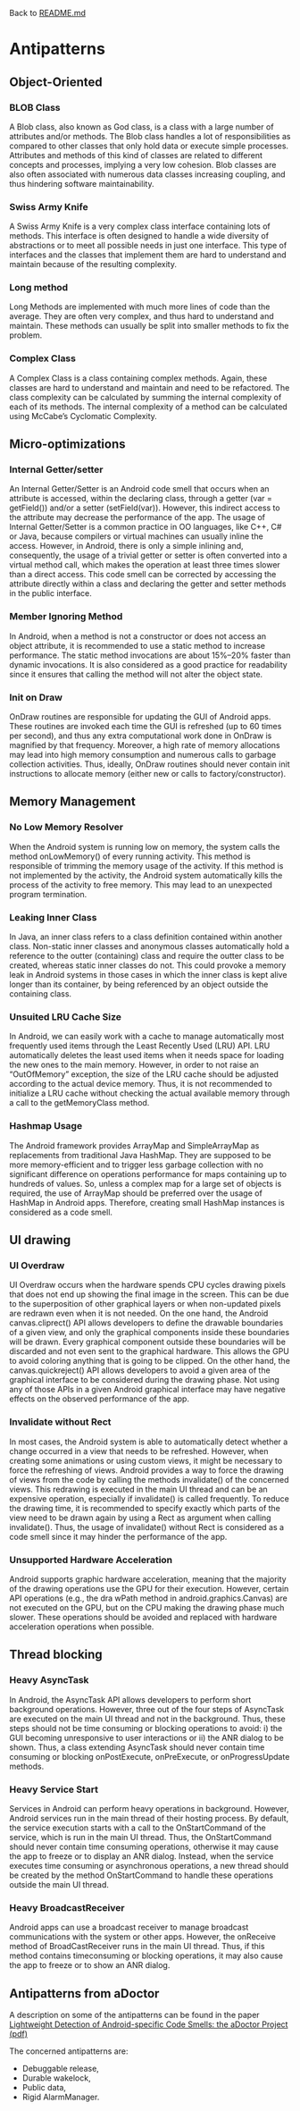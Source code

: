 Back to [README.md](README.md)

# Antipatterns


## Object-Oriented

### BLOB Class
A Blob class, also known as God class, is a class with a large number of attributes and/or methods.
The Blob class handles a lot of responsibilities as compared to other classes that only hold data or execute
simple processes.
Attributes and methods of this kind of classes are related to different concepts and processes,
implying a very low cohesion. Blob classes are also often associated with numerous data classes increasing 
coupling, and thus hindering software maintainability.

### Swiss Army Knife
A Swiss Army Knife is a very complex class interface containing lots of methods.
This interface is often designed to handle a wide diversity of abstractions or to meet all possible needs in just 
one interface. This type of interfaces and the classes that implement them are hard to understand and maintain
because of the resulting complexity.

### Long method
Long Methods are implemented with much more lines of code than the average.
They are often very complex, and thus hard to understand and maintain. These methods can usually be split into
smaller methods to fix the problem.

### Complex Class
A Complex Class is a class containing complex methods. Again, these classes are hard to understand and maintain 
and need to be refactored. The class complexity can be calculated by summing the internal complexity of each of 
its methods. The internal complexity of a method can be calculated using McCabe’s Cyclomatic Complexity.


## Micro-optimizations

### Internal Getter/setter
An Internal Getter/Setter is an Android code smell that occurs when an attribute is accessed, within the declaring
class, through a getter (var = getField()) and/or a setter (setField(var)). However, this indirect access to the
attribute may decrease the performance of the app. The usage of Internal Getter/Setter is a common practice in OO
languages, like C++, C# or Java, because compilers or virtual machines can usually inline the access. However, in
Android, there is only a simple inlining and, consequently, the usage of a trivial getter or setter is often 
converted into a virtual method call, which makes the operation at least three times slower than a direct access.
This code smell can be corrected by accessing the attribute directly within a class and declaring the getter and 
setter methods in the public interface.

### Member Ignoring Method
In Android, when a method is not a constructor or does not access an object attribute, it is recommended to use a
static method to increase performance. The static method invocations are about 15%–20% faster than dynamic 
invocations. It is also considered as a good practice for readability since it ensures that calling the method 
will not alter the object state.

### Init on Draw
OnDraw routines are responsible for updating the GUI of Android apps. These routines are invoked each time the GUI
is refreshed (up to 60 times per second), and thus any extra computational work done in OnDraw is magnified by that
frequency. Moreover, a high rate of memory allocations may lead into high memory consumption and numerous calls to 
garbage collection activities. Thus, ideally, OnDraw routines should never contain init instructions to allocate 
memory (either new or calls to factory/constructor).


## Memory Management

### No Low Memory Resolver
When the Android system is running low on memory, the system calls the method onLowMemory() of every running 
activity. This method is responsible of trimming the memory usage of the activity. If this method is not 
implemented by the activity, the Android system automatically kills the process of the activity to free memory.
This may lead to an unexpected program termination.

### Leaking Inner Class
In Java, an inner class refers to a class definition contained within another class. Non-static inner classes and
anonymous classes automatically hold a reference to the outter (containing) class and require the outter class to 
be created, whereas static inner classes do not. This could provoke a memory leak in Android systems in those cases 
in which the inner class is kept alive longer than its container, by being referenced by an object outside the 
containing class.

### Unsuited LRU Cache Size
In Android, we can easily work with a cache to manage automatically most frequently used items through the Least 
Recently Used (LRU) API. LRU automatically deletes the least used items when it needs space for loading the new
ones to the main memory. However, in order to not raise an “OutOfMemory” exception, the size of the LRU cache
should be adjusted according to the actual device memory. Thus, it is not recommended to initialize a LRU cache
without checking the actual available memory through a call to the getMemoryClass method.

### Hashmap Usage
The Android framework provides ArrayMap and SimpleArrayMap as replacements from traditional Java HashMap. They are 
supposed to be more memory-efficient and to trigger less garbage collection with no significant difference on 
operations performance for maps containing up to hundreds of values. So, unless a complex map for a large set of
objects is required, the use of ArrayMap should be preferred over the usage of HashMap in Android apps. Therefore,
creating small HashMap instances is considered as a code smell.


## UI drawing

### UI Overdraw
UI Overdraw occurs when the hardware spends CPU cycles drawing pixels that does not end up showing the final image 
in the screen. This can be due to the superposition of other graphical layers or when non-updated pixels are 
redrawn even when it is not needed. On the one hand, the Android canvas.cliprect() API allows developers to define 
the drawable boundaries of a given view, and only the graphical components inside these boundaries will be drawn.
Every graphical component outside these boundaries will be discarded and not even sent to the graphical hardware. 
This allows the GPU to avoid coloring anything that is going to be clipped. On the other hand, the 
canvas.quickreject() API allows developers to avoid a given area of the graphical interface to be considered during 
the drawing phase. Not using any of those APIs in a given Android graphical interface may have negative effects on 
the observed performance of the app.

### Invalidate without Rect
In most cases, the Android system is able to automatically detect whether a change occurred in a view that needs 
to be refreshed. However, when creating some animations or using custom views, it might be necessary to force the 
refreshing of views. Android provides a way to force the drawing of views from the code by calling the methods 
invalidate() of the concerned views. This redrawing is executed in the main UI thread and can be an expensive 
operation, especially if invalidate() is called frequently. To reduce the drawing time, it is recommended to specify 
exactly which parts of the view need to be drawn again by using a Rect as argument when calling invalidate(). Thus,
the usage of invalidate() without Rect is considered as a code smell since it may hinder the performance of the app.

### Unsupported Hardware Acceleration
Android supports graphic hardware acceleration, meaning that the majority of the drawing operations use the GPU for
their execution. However, certain API operations (e.g., the dra wPath method in android.graphics.Canvas) are 
not executed on the GPU, but on the CPU making the drawing phase much slower. These operations should be avoided
and replaced with hardware acceleration operations when possible.


## Thread blocking

### Heavy AsyncTask
In Android, the AsyncTask API allows developers to perform short background operations. However, three out of the 
four steps of AsyncTask are executed on the main UI thread and not in the background. Thus, these steps should not 
be time consuming or blocking operations to avoid: i) the GUI becoming unresponsive to user interactions or ii)
the ANR dialog to be shown. Thus, a class extending AsyncTask should never contain time consuming or blocking 
onPostExecute, onPreExecute, or onProgressUpdate methods.

### Heavy Service Start
Services in Android can perform heavy operations in background. However, Android services run in the main thread 
of their hosting process. By default, the service execution starts with a call to the OnStartCommand of the
service, which is run in the main UI thread. Thus, the OnStartCommand should never contain time consuming 
operations, otherwise it may cause the app to freeze or to display an ANR dialog.
Instead, when the service executes time consuming or asynchronous operations, a new thread should be created by
the method OnStartCommand to handle these operations outside the main UI thread.

### Heavy BroadcastReceiver
Android apps can use a broadcast receiver to manage broadcast communications with the system or other apps. 
However, the onReceive method of BroadCastReceiver runs in the main UI thread. Thus, if this method contains 
timeconsuming or blocking operations, it may also cause the app to freeze or to show an ANR dialog.


## Antipatterns from aDoctor
A description on some of the antipatterns can be found in the paper
[Lightweight Detection of Android-specific Code Smells: the aDoctor Project (pdf)](https://dibt.unimol.it/staff/fpalomba/documents/C18.pdf)

The concerned antipatterns are:
* Debuggable release,
* Durable wakelock,
* Public data,
* Rigid AlarmManager.

